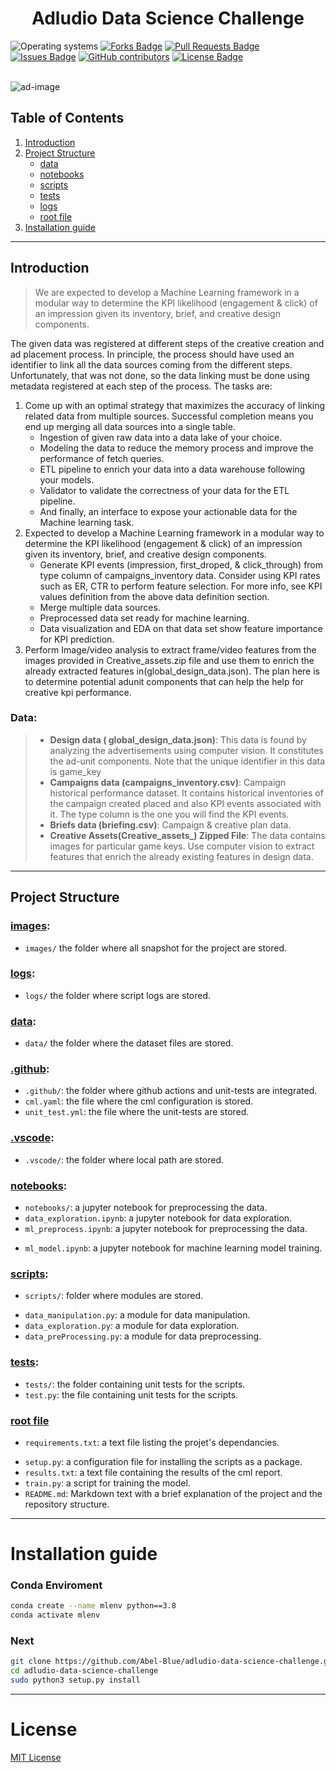 <h1 align="center">Adludio Data Science Challenge</h1>
<div>
<img src="https://img.shields.io/badge/OS-linux%20%7C%20windows-blue??style=flat&logo=Linux&logoColor=b0c0c0&labelColor=363D44" alt="Operating systems"/>
<!-- <img src="https://img.shields.io/badge/Linux-FCC624?style=for-the-badge&logo=linux&logoColor=black" alt="Operating systems"/> -->
<a href="https://github.com/Abel-Blue/adludio-data-science-challenge/network/members"><img src="https://img.shields.io/github/forks/Abel-Blue/adludio-data-science-challenge" alt="Forks Badge"/></a>
<a href="https://github.com/Abel-Blue/adludio-data-science-challenge/pulls"><img src="https://img.shields.io/github/issues-pr/Abel-Blue/adludio-data-science-challenge" alt="Pull Requests Badge"/></a>
<a href="https://github.com/Abel-Blue/adludio-data-science-challenge/issues"><img src="https://img.shields.io/github/issues/Abel-Blue/adludio-data-science-challenge" alt="Issues Badge"/></a>
<a href="https://github.com/Abel-Blue/adludio-data-science-challenge/graphs/contributors"><img alt="GitHub contributors" src="https://img.shields.io/github/contributors/Abel-Blue/adludio-data-science-challenge?color=2b9348"></a>
<a href="https://github.com/Abel-Blue/adludio-data-science-challenge/blob/main/LICENSE"><img src="https://img.shields.io/github/license/Abel-Blue/adludio-data-science-challenge?color=2b9348" alt="License Badge"/></a>
</div>

</br>

![ad-image](https://marketsplash.com/content/images/2021/07/Improve-The-UX-Of-Your-Website-Content.png)

## Table of Contents

1. [Introduction](#Introduction)
2. [Project Structure](#project-structure)
   - [data](#data)
   - [notebooks](#notebooks)
   - [scripts](#scripts)
   - [tests](#tests)
   - [logs](#logs)
   - [root file](#root-file)
3. [Installation guide](#installation-guide)

<hr>

## Introduction

> <p>We are expected to develop a Machine Learning framework in a modular way to determine the KPI likelihood (engagement & click) of an impression given its inventory, brief, and creative design components.</p>

 <p>The given data was registered at different steps of the creative creation and ad
placement process. In principle, the process should have used an identifier to link all the data sources
coming from the different steps. Unfortunately, that was not done, so the data linking must be done using
metadata registered at each step of the process. The tasks are:
</p>

1. Come up with an optimal strategy that maximizes the accuracy of
linking related data from multiple sources. Successful completion means you end up merging all data
sources into a single table.
    * Ingestion of given raw data into a data lake of your choice.
    * Modeling the data to reduce the memory process and improve the performance of fetch queries.
    * ETL pipeline to enrich your data into a data warehouse following your models.
    * Validator to validate the correctness of your data for the ETL pipeline.
    * And finally, an interface to expose your actionable data for the Machine learning task.
2. Expected to develop a Machine Learning framework in a modular way to determine
the KPI likelihood (engagement & click) of an impression given its inventory, brief, and creative design
components.
    * Generate KPI events (impression, first_droped, & click_through) from type column of
campaigns_inventory data. Consider using KPI rates such as ER, CTR to perform feature
selection. For more info, see KPI values definition from the above data definition section.
    * Merge multiple data sources.
    * Preprocessed data set ready for machine learning.
    * Data visualization and EDA on that data set show feature importance for KPI prediction.
3. Perform Image/video analysis to extract frame/video features from the
images provided in Creative_assets.zip file and use them to enrich the already extracted
features in(global_design_data.json). The plan here is to determine potential adunit components
that can help the help for creative kpi performance.

### <b>Data:</b>
>
> <p>

> - <b>Design data ( global_design_data.json)</b>: 
This data is found by analyzing the advertisements using computer vision. It constitutes
the ad-unit components. Note that the unique identifier in this data is game_key
> - <b>Campaigns data (campaigns_inventory.csv)</b>:
Campaign historical performance dataset. It contains historical inventories of the
campaign created placed and also KPI events associated with it. The type column is the
one you will find the KPI events.
> - <b>Briefs data (briefing.csv)</b>:
Campaign & creative plan data.
> - <b>Creative Assets(Creative_assets_) Zipped File</b>:
The data contains images for particular game keys. Use computer vision to extract
features that enrich the already existing features in design data.

<hr>

## Project Structure

### [images](images):

- `images/` the folder where all snapshot for the project are stored.

### [logs](logs):

- `logs/` the folder where script logs are stored.

### [data](data):

- `data/` the folder where the dataset files are stored.

### [.github](.github):

- `.github/`: the folder where github actions and unit-tests are integrated.
- `cml.yaml`: the file where the cml configuration is stored.
- `unit_test.yml`: the file where the unit-tests are stored.

### [.vscode](.vscode):

- `.vscode/`: the folder where local path are stored.

### [notebooks](notebooks):

- `notebooks/`: a jupyter notebook for preprocessing the data.
- `data_exploration.ipynb`: a jupyter notebook for data exploration.
- `ml_preprocess.ipynb`: a jupyter notebook for preprocessing the data.
<!-- - `causal_inference.ipynb`: a jupyter notebook for causal inference feature extraction. -->
- `ml_model.ipynb`: a jupyter notebook for machine learning model training.

### [scripts](scripts):

- `scripts/`: folder where modules are stored.
<!-- - `causality.py`: a module for causal inference. -->
- `data_manipulation.py`: a module for data manipulation.
- `data_exploration.py`: a module for data exploration.
- `data_preProcessing.py`: a module for data preprocessing.

### [tests](tests):

- `tests/`: the folder containing unit tests for the scripts.
- `test.py`: the file containing unit tests for the scripts.

### [root file](#)

- `requirements.txt`: a text file listing the projet's dependancies.
<!-- - `.travis.yml`: a configuration file Travis CI for unit test. -->
- `setup.py`: a configuration file for installing the scripts as a package.
- `results.txt`: a text file containing the results of the cml report.
- `train.py`: a script for training the model.
- `README.md`: Markdown text with a brief explanation of the project and the repository structure.

<hr>

# <a name='Installation guide'></a>Installation guide

### <a name='conda'></a>Conda Enviroment

```bash
conda create --name mlenv python==3.8
conda activate mlenv
```

### Next

```bash
git clone https://github.com/Abel-Blue/adludio-data-science-challenge.git
cd adludio-data-science-challenge
sudo python3 setup.py install
```

<hr>

# <a name='license'></a>License

[MIT License](https://github.com/Abel-Blue/adludio-data-science-challenge/blob/main/LICENSE)
